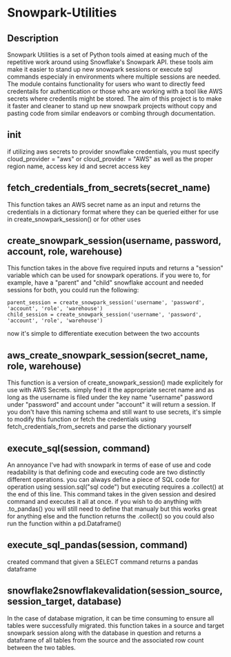 # Snowpark-Utilities
## Description
Snowpark Utilities is a set of Python tools aimed at easing much of the repetitive work around using Snowflake's Snowpark API.  these tools aim make it easier to stand up new snowpark sessions or execute sql commands especialy in environments where multiple sessions are needed.  The module contains functionality for users who want to directly feed credentails for authentication or those who are working with a tool like AWS secrets where credentils might be stored.  The aim of this project is to make it faster and cleaner to stand up new snowpark projects without copy and pasting code from similar endeavors or combing through documentation.

## __init__
if utilizing aws secrets to provider snowflake credentials, you must specify cloud_provider = "aws" or cloud_provider = "AWS" as well as the proper region name, access key id and secret access key

## fetch_credentials_from_secrets(secret_name)
This function takes an AWS secret name as an input and returns the credentials in a dictionary format where they can be queried either for use in create_snowpark_session() or for other uses

## create_snowpark_session(username, password, account, role, warehouse)
This function takes in the above five required inputs and returns a "session" variable which can be used for snowpark operations.  if you were to, for example, have a "parent" and "child" snowflake account and needed sessions for both, you could run the following:
```
parent_session = create_snowpark_session('username', 'password', 'account', 'role', 'warehouse')
child_session = create_snowpark_session('username', 'password', 'account', 'role', 'warehouse')
```
now it's simple to differentiate execution between the two accounts

## aws_create_snowpark_session(secret_name, role, warehouse)
This function is a version of create_snowpark_session() made explicitely for use with AWS Secrets.  simply feed it the appropriate secret name and as long as the username is filed under the key name "username" password under "password" and account under "account" it will return a session.  If you don't have this naming schema and still want to use secrets, it's simple to modify this function or fetch the credentials using fetch_credentials_from_secrets and parse the dictionary yourself

## execute_sql(session, command)
An annoyance I've had with snowpark in terms of ease of use and code readability is that defining code and executing code are two distinctly different operations.  you can always define a piece of SQL code for operation using session.sql("sql code") but executing requires a .collect() at the end of this line.  This command takes in the given session and desired command and executes it all at once.  if you wish to do anything with .to_pandas() you will still need to define that manualy but this works great for anything else and the function returns the .collect() so you could also run the function within a pd.Dataframe()

## execute_sql_pandas(session, command)
created command that given a SELECT command returns a pandas dataframe

## snowflake2snowflakevalidation(session_source, session_target, database)
In the case of database migration, it can be time consuming to ensure all tables were successfully migrated. this function takes in a source and target snowpark session along with the database in question and returns a dataframe of all tables from the source and the associated row count between the two tables.